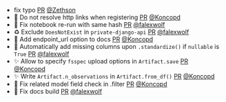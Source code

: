 - fix typo [PR](https://github.com/laminlabs/lamindb/pull/2492) [@Zethson](https://github.com/Zethson)
- 🐛 Do not resolve http links when registering [PR](https://github.com/laminlabs/lamindb/pull/2491) [@Koncopd](https://github.com/Koncopd)
- 🐛 Fix notebook re-run with same hash [PR](https://github.com/laminlabs/lamindb/pull/2489) [@falexwolf](https://github.com/falexwolf)
- ♻️ Exclude `DoesNotExist` in `private-django-api` [PR](https://github.com/laminlabs/lamindb-setup/pull/973) [@falexwolf](https://github.com/falexwolf)
- 📝 Add endpoint_url option to docs [PR](https://github.com/laminlabs/lamindb/pull/2487) [@Koncopd](https://github.com/Koncopd)
- 🐛 Automatically add missing columns upon `.standardize()` if `nullable` is `True` [PR](https://github.com/laminlabs/lamindb/pull/2485) [@falexwolf](https://github.com/falexwolf)
- ✨ Allow to specify `fsspec` upload options in `Artifact.save` [PR](https://github.com/laminlabs/lamindb/pull/2486) [@Koncopd](https://github.com/Koncopd)
- ✨ Write `Artifact.n_observations` in `Artifact.from_df()` [PR](https://github.com/laminlabs/lamindb/pull/2484) [@Koncopd](https://github.com/Koncopd)
- 🐛 Fix related model field check in .filter [PR](https://github.com/laminlabs/lamindb/pull/2482) [@Koncopd](https://github.com/Koncopd)
- 💚 Fix docs build [PR](https://github.com/laminlabs/lamindb/pull/2481) [@falexwolf](https://github.com/falexwolf)

